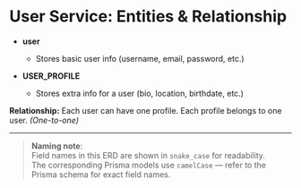 <!-- user\docs\erd.md -->

# User Service: Entities & Relationship

* **user**

  * Stores basic user info (username, email, password, etc.)

* **USER\_PROFILE**

  * Stores extra info for a user (bio, location, birthdate, etc.)

**Relationship:**
Each user can have one profile.
Each profile belongs to one user.
*(One-to-one)*

---

> **Naming note**:  
> Field names in this ERD are shown in `snake_case` for readability.  
> The corresponding Prisma models use `camelCase` — refer to the Prisma schema for exact field names.
